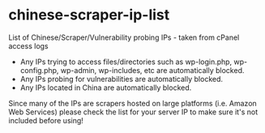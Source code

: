 # chinese-scraper-ip-list
List of Chinese/Scraper/Vulnerability probing IPs - taken from cPanel access logs

- Any IPs trying to access files/directories such as wp-login.php, wp-config.php, wp-admin, wp-includes, etc are automatically blocked.
- Any IPs probing for vulnerabilities are automatically blocked.
- Any IPs located in China are automatically blocked.

Since many of the IPs are scrapers hosted on large platforms (i.e. Amazon Web Services) please check the list for your server IP to make sure it's not included before using!
